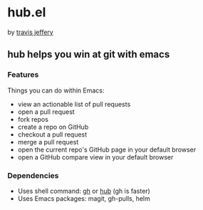 # hub.el

by [travis jeffery](https://twitter.com/travisjeffery)

## hub helps you win at git with emacs

### Features

Things you can do within Emacs:

- view an actionable list of pull requests
- open a pull request
- fork repos
- create a repo on GitHub
- checkout a pull request
- merge a pull request
- open the current repo's GitHub page in your default browser
- open a GitHub compare view in your default browser

### Dependencies

- Uses shell command: [gh](https://github.com/jingweno/gh) or [hub](https://github.com/github/hub) (gh is faster)
- Uses Emacs packages: magit, gh-pulls, helm


